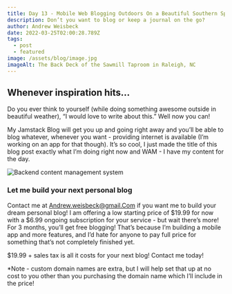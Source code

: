 ```yaml
---
title: Day 13 - Mobile Web Blogging Outdoors On a Beautiful Southern Spring Night
description: Don’t you want to blog or keep a journal on the go?
author: Andrew Weisbeck
date: 2022-03-25T02:00:28.789Z
tags:
  - post
  - featured
image: /assets/blog/image.jpg
imageAlt: The Back Deck of the Sawmill Taproom in Raleigh, NC
---
```

## Whenever inspiration hits…

Do you ever think to yourself (while doing something awesome outside in beautiful weather), “I would love to write about this.” Well now you can!

My Jamstack Blog will get you up and going right away and you’ll be able to blog whatever, whenever you want - providing internet is available (I’m working on an app for that though). It’s so cool, I just made the title of this blog post exactly what I’m doing right now and WAM - I have my content for the day.

![Backend content management system ](/assets/blog/a662b64b-0781-40e2-9002-2105eaadbe72.png "My super easy content management system - by Netlify!")

### Let me build your next personal blog

Contact me at Andrew.weisbeck@gmail.Com if you want me to build your dream personal blog! I am offering a low starting price of $19.99 for now with a $6.99 ongoing subscription for your service - but wait there’s more! For 3 months, you’ll get free blogging! That’s because I’m building a mobile app and more features, and I’d hate for anyone to pay full price for something that’s not completely finished yet.

$19.99 + sales tax is all it costs for your next blog! Contact me today!

\*Note - custom domain names are extra, but I will help set that up at no cost to you other than you purchasing the domain name which I’ll include in the price!